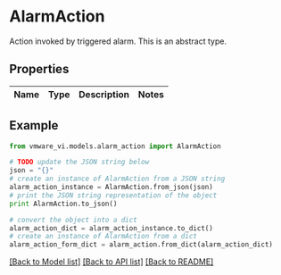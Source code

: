 # AlarmAction

Action invoked by triggered alarm.  This is an abstract type. 

## Properties
Name | Type | Description | Notes
------------ | ------------- | ------------- | -------------

## Example

```python
from vmware_vi.models.alarm_action import AlarmAction

# TODO update the JSON string below
json = "{}"
# create an instance of AlarmAction from a JSON string
alarm_action_instance = AlarmAction.from_json(json)
# print the JSON string representation of the object
print AlarmAction.to_json()

# convert the object into a dict
alarm_action_dict = alarm_action_instance.to_dict()
# create an instance of AlarmAction from a dict
alarm_action_form_dict = alarm_action.from_dict(alarm_action_dict)
```
[[Back to Model list]](../README.md#documentation-for-models) [[Back to API list]](../README.md#documentation-for-api-endpoints) [[Back to README]](../README.md)


